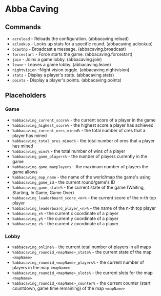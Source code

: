 # Abba Caving

## Commands
* `acreload` - Reloads the configuration. (abbacaving.reload)
* `aclookup` - Looks up stats for a specific round. (abbacaving.aclookup)
* `bcastnp` - Broadcast a message. (abbacaving.broadcast)
* `forcestart` - Force starts the game. (abbacaving.forcestart)
* `join` - Joins a game lobby. (abbacaving.join)
* `leave` - Leaves a game lobby. (abbacaving.leave)
* `nightvision` -Night vision toggle. (abbacaving.nightvision)
* `stats` - Display a player's stats. (abbacaving.stats)
* `points` - Display a player's points. (abbacaving.points)

## Placeholders

### Game

* `%abbacaving_current_score%`          - the current score of a player in the game
* `%abbacaving_highest_score%`          - the highest score a player has achieved
* `%abbacaving_current_ores_mined%`     - the total number of ores that a player has mined
* `%abbacaving_total_ores_mined%`       - the total number of ores that a player has mined
* `%abbacaving_wins%`                   - the total number of wins of a player
* `%abbacaving_game_players%`           - the number of players currently in the game
* `%abbacaving_game_maxplayers`         - the maximum number of players the game allows
* `%abbacaving_map_name`                - the name of the world/map the game's using
* `%abbacaving_game_id`                 - the current round/game's ID
* `%abbacaving_game_state%`             - the current state of the game (Waiting, Starting, In Game, Game Over)
* `%abbacaving_leaderboard_score_<n>%`  - the current score of the n-th top player
* `%abbacaving_leaderboard_player_<n>%` - the name of the n-th top player
* `%abbacaving_x%`                      - the current x coordinate of a player
* `%abbacaving_y%`                      - the current y coordinate of a player
* `%abbacaving_z%`                      - the current z coordinate of a player

### Lobby

* `%abbacaving_online%`                    - the current total number of players in all maps
* `%abbacaving_roundid_<mapName>_state%`   - the current state of the map `<mapName>`
* `%abbacaving_roundid_<mapName>_players%` - the current number of players in the map `<mapName>`
* `%abbacaving_roundid_<mapName>_slots%`   - the current slots for the map `<mapName>`
* `%abbacaving_roundid_<mapName>_counter%` - the current counter (start countdown, game time remaining) of the map `<mapName>`
